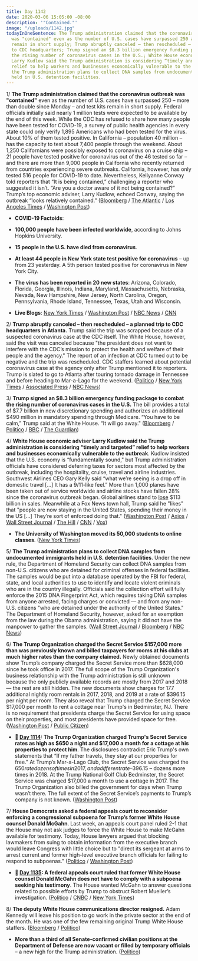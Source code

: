 ```yaml
---
title: Day 1142
date: 2020-03-06 15:05:00 -08:00
description: '"Contained."'
image: "/uploads/1142.jpg"
todayInOneSentence: The Trump administration claimed that the coronavirus outbreak
  was "contained" even as the number of U.S. cases have surpassed 250 and test kits
  remain in short supply; Trump abruptly canceled – then rescheduled – a planned trip
  to CDC headquarters; Trump signed an $8.3 billion emergency funding package to combat
  the rising number of coronavirus cases in the U.S.; White House economic adviser
  Larry Kudlow said the Trump administration is considering “timely and targeted”
  relief to help workers and businesses economically vulnerable to the outbreak; and
  the Trump administration plans to collect DNA samples from undocumented immigrants
  held in U.S. detention facilities.
---
```


1/ **The Trump administration claimed that the coronavirus outbreak was "contained"** even as the number of U.S. cases have surpassed 250 – more than double since Monday – and test kits remain in short supply. Federal officials initially said nearly 1 million tests were expected to be available by the end of this week. While the CDC has refused to share how many people have been tested for COVID-19, a survey of public health agencies in every state could only verify 1,895 Americans who had been tested for the virus. About 10% of them tested positive. In California – population 40 million – has the capacity to test about 7,400 people through the weekend. About 1,250 Californians were possibly exposed to coronavirus on a cruise ship – 21 people have tested positive for coronavirus out of the 46 tested so far – and there are more than 9,000 people in California who recently returned from countries experiencing severe outbreaks. California, however, has only tested 516 people for COVID-19 to date. Nevertheless, Kellyanne Conway told reporters that “It is being contained,” challenging a reporter who suggested it isn’t. “Are you a doctor aware of it not being contained?” Trump’s top economic adviser, Larry Kudlow, echoed Conway, saying the outbreak “looks relatively contained.” ([Bloomberg](https://www.bloomberg.com/news/articles/2020-03-06/trump-aides-say-virus-is-contained-while-u-s-count-grows) / [The Atlantic](https://www.theatlantic.com/health/archive/2020/03/how-many-americans-have-been-tested-coronavirus/607597/) / [Los Angeles Times](https://www.latimes.com/science/story/2020-03-06/chaos-at-hospitals-due-to-shortage-of-coronavirus-tests) / [Washington Post](https://www.washingtonpost.com/health/dozens-of-passengers-on-a-stranded-cruise-ship-are-infected-by-coronavirus-that-number-could-soon-grow/2020/03/06/17cf1974-5fdb-11ea-b014-4fafa866bb81_story.html))

* **COVID-19 Factoids**:

* **100,000 people have been infected worldwide**, according to Johns Hopkins University.

* **15 people in the U.S. have died from coronavirus**.

* **At least 44 people in New York state test positive for coronavirus** – up from 23 yesterday. A 5th person tested positive for coronavirus in New York City.

* **The virus has been reported in 20 new states**: Arizona, Colorado, Florida, Georgia, Illinois, Indiana, Maryland, Massachusetts, Nebraska, Nevada, New Hampshire, New Jersey, North Carolina, Oregon, Pennsylvania, Rhode Island, Tennessee, Texas, Utah and Wisconsin.

* **Live Blogs**: [New York Times](https://www.nytimes.com/2020/03/06/world/coronavirus-news.html) / [Washington Post](https://www.washingtonpost.com/world/2020/03/06/coronavirus-live-updates/) / [NBC News](https://www.nbcnews.com/health/health-news/live-blog/coronavirus-updates-live-14-dead-across-u-s-trump-signs-n1151451) / [CNN](https://www.cnn.com/world/live-news/coronavirus-outbreak-03-06-20-intl-hnk/index.html)

2/ **Trump abruptly canceled – then rescheduled – a planned trip to CDC headquarters in Atlanta.** Trump said the trip was scrapped because of a suspected coronavirus case at the CDC itself. The White House, however, said the visit was canceled because "the president does not want to interfere with the CDC’s mission to protect the health and welfare of their people and the agency." The report of an infection at CDC turned out to be negative and the trip was rescheduled. CDC staffers learned about potential coronavirus case at the agency only after Trump mentioned it to reporters. Trump is slated to go to Atlanta after touring tornado damage in Tennessee and before heading to Mar-a-Lago for the weekend. ([Politico](https://www.politico.com/news/2020/03/06/trump-cancels-trip-to-cdc-friday-122653) / [New York Times](https://www.nytimes.com/2020/03/06/us/politics/trump-coronavirus-cdc.html) / [Associated Press](https://apnews.com/0be2e3b52733ec84aadb201ab9555230) / [NBC News](https://www.nbcnews.com/politics/donald-trump/trump-white-house-give-differing-explanations-briefly-nixed-cdc-visit-n1151546))

3/ **Trump signed an $8.3 billion emergency funding package to combat the rising number of coronavirus cases in the U.S.** The bill provides a total of $7.7 billion in new discretionary spending and authorizes an additional $490 million in mandatory spending through Medicare. “You have to be calm,” Trump said at the White House. “It will go away." ([Bloomberg](https://www.bloomberg.com/news/articles/2020-03-06/trump-signs-7-8-billion-virus-bill-after-infections-increase) / [Politico](https://www.politico.com/news/2020/03/06/trump-signs-83b-emergency-coronavirus-package-122681) / [BBC](https://www.bbc.com/news/world-us-canada-51767884) / [The Guardian](https://www.theguardian.com/us-news/live/2020/mar/06/joe-biden-bernie-sanders-2020-presidential-election-trump-coronavirus-live-updates?page=with:block-5e6260228f085f0b8d943710#block-5e6260228f085f0b8d943710))

4/ **White House economic adviser Larry Kudlow said the Trump administration is considering “timely and targeted” relief to help workers and businesses economically vulnerable to the outbreak**. Kudlow insisted that the U.S. economy is “fundamentally sound," but Trump administration officials have considered deferring taxes for sectors most affected by the outbreak, including the hospitality, cruise, travel and airline industries. Southwest Airlines CEO Gary Kelly said “what we’re seeing is a drop off in domestic travel \[...\] It has a 9/11-like feel.” More than 1,000 planes have been taken out of service worldwide and airline stocks have fallen 28% since the coronavirus outbreak began. Global airlines stand to [lose](https://www.cnn.com/2020/03/05/business/airlines-coronavirus-iata-travel/index.html) $113 billion in sales. Meanwhile at a Fox News town hall, Trump said he "likes" that "people are now staying in the United States, spending their money in the US \[...\] They’re sort of enforced doing that." ([Washington Post](https://www.washingtonpost.com/business/2020/03/06/white-house-could-seek-timely-targeted-aid-us-industries-hurt-by-coronavirus-outbreak-top-adviser-says/) / [Axios](https://www.axios.com/coronavirus-travel-fear-airlines-4a8f520b-f4b0-469d-ac04-653a19c369f9.html) / [Wall Street Journal](https://www.wsj.com/articles/united-airlines-cuts-u-s-international-flights-due-to-coronavirus-11583351359) / [The Hill](https://thehill.com/policy/finance/486316-kudlow-floats-targeted-economic-aid-as-coronavirus-spreads) / [CNN](https://www.cnn.com/2020/03/06/business/airline-jobs/index.html) / [Vox](https://www.vox.com/2020/3/6/21167675/trump-fox-news-town-hall-coronavirus-health-care))

* **The University of Washington moved its 50,000 students to online classes**. ([New York Times](https://www.nytimes.com/2020/03/06/us/coronavirus-college-campus-closings.html))

5/ **The Trump administration plans to collect DNA samples from undocumented immigrants held in U.S. detention facilities**. Under the new rule, the Department of Homeland Security can collect DNA samples from non-U.S. citizens who are detained for criminal offenses in federal facilities. The samples would be put into a database operated by the FBI for federal, state, and local authorities to use to identify and locate violent criminals who are in the country illegally. Officials said the collection effort will fully enforce the 2015 DNA Fingerprint Act, which requires taking DNA samples from anyone arrested, facing charges or convicted — and from any non-U.S. citizens "who are detained under the authority of the United States." The Department of Homeland Security, however, asked for an exemption from the law during the Obama administration, saying it did not have the manpower to gather the samples. ([Wall Street Journal](https://www.wsj.com/articles/trump-administration-to-collect-dna-from-immigrants-taken-into-custody-11583470503) / [Bloomberg](https://www.bloomberg.com/news/articles/2020-03-06/trump-administration-moves-to-collect-dna-of-detained-migrants) / [NBC News](https://www.nbcnews.com/politics/immigration/u-s-begin-taking-dna-samples-immigrants-who-enter-country-n1151141))

6/ **The Trump Organization charged the Secret Service $157,000 more than was previously known and billed taxpayers for rooms at his clubs at much higher rates than the company claimed.** Newly obtained documents show Trump’s company charged the Secret Service more than $628,000 since he took office in 2017. The full scope of the Trump Organization's business relationship with the Trump administration is still unknown because the only publicly available records are mostly from 2017 and 2018 — the rest are still hidden. The new documents show charges for 177 additional nightly room rentals in 2017, 2018, and 2019 at a rate of $396.15 per night per room. They also reveal that Trump charged the Secret Service $17,000 per month to rent a cottage near Trump's in Bedminster, NJ. There is no requirement that presidents charge the Secret Service for using space on their properties, and most presidents have provided space for free. ([Washington Post](https://www.washingtonpost.com/politics/newly-obtained-documents-show-157000-in-additional-payments-by-the-secret-service-to-trump-properties/2020/03/05/7da2a610-5cbd-11ea-b014-4fafa866bb81_story.html) / [Public Citizen](https://www.citizen.org/news/secretservicefoia/))

* **📌 [Day 1114](https://whatthefuckjusthappenedtoday.com/2020/02/07/day-1114/#4-the-trump-organization-charged-tru): The Trump Organization charged Trump's Secret Service rates as high as $650 a night and $17,000 a month for a cottage at his properties to protect him**. The disclosures contradict Eric Trump's own statements that “If my father travels, they stay at our properties for free." At Trump’s Mar-a-Lago Club, the Secret Service was charged the $650 rate dozens of times in 2017, and a different rate – $396.15 – dozens more times in 2018. At the Trump National Golf Club Bedminster, the Secret Service was charged $17,000 a month to use a cottage in 2017. The Trump Organization also billed the government for days when Trump wasn’t there. The full extent of the Secret Service’s payments to Trump’s company is not known. ([Washington Post](https://www.washingtonpost.com/politics/secret-service-has-paid-rates-as-high-as-650-a-night-for-rooms-at-trumps-properties/2020/02/06/7f27a7c6-3ec5-11ea-8872-5df698785a4e_story.html))

7/ **House Democrats asked a federal appeals court to reconsider enforcing a congressional subpoena for Trump’s former White House counsel Donald McGahn**. Last week, an appeals court panel ruled 2-1 that the House may not ask judges to force the White House to make McGahn available for testimony. Today, House lawyers argued that blocking lawmakers from suing to obtain information from the executive branch would leave Congress with little choice but to "direct its sergeant at arms to arrest current and former high-level executive branch officials for failing to respond to subpoenas." ([Politico](https://www.politico.com/news/2020/03/06/don-mcghan-testimony-ruling-122808) / [Washington Post](https://www.washingtonpost.com/local/legal-issues/house-democrats-request-appeal-asking-court-to-enforce-subpoena-for-former-trump-white-house-counsel-donald-mcgahn/2020/03/06/75e33bec-5f10-11ea-b29b-9db42f7803a7_story.html))

* **📌 [Day 1135](https://whatthefuckjusthappenedtoday.com/2020/02/28/day-1135/#5-a-federal-appeals-court-ruled-that): A federal appeals court ruled that former White House counsel Donald McGahn does not have to comply with a subpoena seeking his testimony**. The House wanted McGahn to answer questions related to possible efforts by Trump to obstruct Robert Mueller’s investigation. ([Politico](https://www.politico.com/news/2020/02/28/trump-wins-appeal-to-block-mcgahn-testimony-118219) / [CNBC](https://www.cnbc.com/2020/02/28/appeals-court-say-trump-lawyer-mcgahn-doesnt-have-to-testify-to-house.html) / [New York Times](https://www.nytimes.com/2020/02/28/us/mcgahn-subpoena-trump.html?referringSource=articleShare))

8/ **The deputy White House communications director resigned.** Adam Kennedy will leave his position to go work in the private sector at the end of the month. He was one of the few remaining original Trump White House staffers. ([Bloomberg](https://www.bloomberg.com/news/articles/2020-03-06/top-trump-communications-strategist-set-to-leave-white-house) / [Politico](https://www.politico.com/news/2020/03/06/trump-white-house-adam-kennedy-122435))

* **More than a third of all Senate-confirmed civilian positions at the Department of Defense are now vacant or filled by temporary officials** – a new high for the Trump administration. ([Politico](https://www.politico.com/news/2020/03/06/pentagon-vacancies-donald-trump-122805))